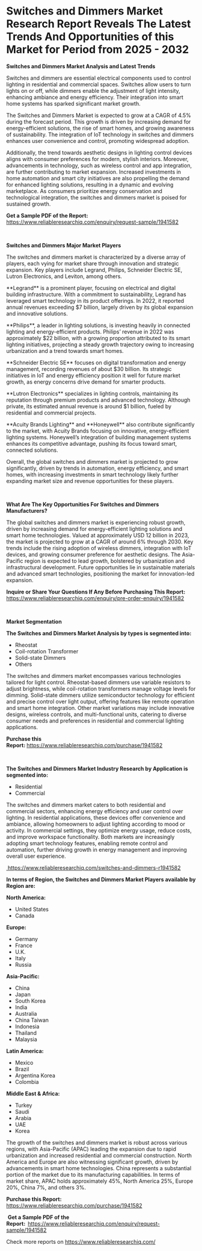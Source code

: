 <p><h1>Switches and Dimmers Market Research Report Reveals The Latest Trends And Opportunities of this Market for Period from 2025 - 2032</h1></p><p><strong>Switches and Dimmers Market Analysis and Latest Trends</strong></p>
<p><p>Switches and dimmers are essential electrical components used to control lighting in residential and commercial spaces. Switches allow users to turn lights on or off, while dimmers enable the adjustment of light intensity, enhancing ambiance and energy efficiency. Their integration into smart home systems has sparked significant market growth.</p><p>The Switches and Dimmers Market is expected to grow at a CAGR of 4.5% during the forecast period. This growth is driven by increasing demand for energy-efficient solutions, the rise of smart homes, and growing awareness of sustainability. The integration of IoT technology in switches and dimmers enhances user convenience and control, promoting widespread adoption. </p><p>Additionally, the trend towards aesthetic designs in lighting control devices aligns with consumer preferences for modern, stylish interiors. Moreover, advancements in technology, such as wireless control and app integration, are further contributing to market expansion. Increased investments in home automation and smart city initiatives are also propelling the demand for enhanced lighting solutions, resulting in a dynamic and evolving marketplace. As consumers prioritize energy conservation and technological integration, the switches and dimmers market is poised for sustained growth.</p></p>
<p><strong>Get a Sample PDF of the Report:&nbsp;</strong> <a href="https://www.reliableresearchiq.com/enquiry/request-sample/1941582?utm_campaign=2247&utm_medium=2&utm_source=Github&utm_content=ia&utm_term=13022025&utm_id=switches-and-dimmers">https://www.reliableresearchiq.com/enquiry/request-sample/1941582</a></p>
<p>&nbsp;</p>
<p><strong>Switches and Dimmers Major Market Players</strong></p>
<p><p>The switches and dimmers market is characterized by a diverse array of players, each vying for market share through innovation and strategic expansion. Key players include Legrand, Philips, Schneider Electric SE, Lutron Electronics, and Leviton, among others.</p><p>**Legrand** is a prominent player, focusing on electrical and digital building infrastructure. With a commitment to sustainability, Legrand has leveraged smart technology in its product offerings. In 2022, it reported annual revenues exceeding $7 billion, largely driven by its global expansion and innovative solutions.</p><p>**Philips**, a leader in lighting solutions, is investing heavily in connected lighting and energy-efficient products. Philips’ revenue in 2022 was approximately $22 billion, with a growing proportion attributed to its smart lighting initiatives, projecting a steady growth trajectory owing to increasing urbanization and a trend towards smart homes.</p><p>**Schneider Electric SE** focuses on digital transformation and energy management, recording revenues of about $30 billion. Its strategic initiatives in IoT and energy efficiency position it well for future market growth, as energy concerns drive demand for smarter products.</p><p>**Lutron Electronics** specializes in lighting controls, maintaining its reputation through premium products and advanced technology. Although private, its estimated annual revenue is around $1 billion, fueled by residential and commercial projects.</p><p>**Acuity Brands Lighting** and **Honeywell** also contribute significantly to the market, with Acuity Brands focusing on innovative, energy-efficient lighting systems. Honeywell’s integration of building management systems enhances its competitive advantage, pushing its focus toward smart, connected solutions.</p><p>Overall, the global switches and dimmers market is projected to grow significantly, driven by trends in automation, energy efficiency, and smart homes, with increasing investments in smart technology likely further expanding market size and revenue opportunities for these players.</p></p>
<p>&nbsp;</p>
<p><strong>What Are The Key Opportunities For Switches and Dimmers Manufacturers?</strong></p>
<p><p>The global switches and dimmers market is experiencing robust growth, driven by increasing demand for energy-efficient lighting solutions and smart home technologies. Valued at approximately USD 12 billion in 2023, the market is projected to grow at a CAGR of around 6% through 2030. Key trends include the rising adoption of wireless dimmers, integration with IoT devices, and growing consumer preference for aesthetic designs. The Asia-Pacific region is expected to lead growth, bolstered by urbanization and infrastructural development. Future opportunities lie in sustainable materials and advanced smart technologies, positioning the market for innovation-led expansion.</p></p>
<p><strong>Inquire or Share Your Questions If Any Before Purchasing This Report:</strong> <a href="https://www.reliableresearchiq.com/enquiry/pre-order-enquiry/1941582?utm_campaign=2247&utm_medium=2&utm_source=Github&utm_content=ia&utm_term=13022025&utm_id=switches-and-dimmers">https://www.reliableresearchiq.com/enquiry/pre-order-enquiry/1941582</a></p>
<p>&nbsp;</p>
<p><strong>Market Segmentation</strong></p>
<p><strong>The Switches and Dimmers Market Analysis by types is segmented into:</strong></p>
<p><ul><li>Rheostat</li><li>Coil-rotation Transformer</li><li>Solid-state Dimmers</li><li>Others</li></ul></p>
<p><p>The switches and dimmers market encompasses various technologies tailored for light control. Rheostat-based dimmers use variable resistors to adjust brightness, while coil-rotation transformers manage voltage levels for dimming. Solid-state dimmers utilize semiconductor technology for efficient and precise control over light output, offering features like remote operation and smart home integration. Other market variations may include innovative designs, wireless controls, and multi-functional units, catering to diverse consumer needs and preferences in residential and commercial lighting applications.</p></p>
<p><strong>Purchase this Report:&nbsp;</strong><a href="https://www.reliableresearchiq.com/purchase/1941582?utm_campaign=2247&utm_medium=2&utm_source=Github&utm_content=ia&utm_term=13022025&utm_id=switches-and-dimmers">https://www.reliableresearchiq.com/purchase/1941582</a></p>
<p>&nbsp;</p>
<p><strong>The Switches and Dimmers Market Industry Research by Application is segmented into:</strong></p>
<p><ul><li>Residential</li><li>Commercial</li></ul></p>
<p><p>The switches and dimmers market caters to both residential and commercial sectors, enhancing energy efficiency and user control over lighting. In residential applications, these devices offer convenience and ambiance, allowing homeowners to adjust lighting according to mood or activity. In commercial settings, they optimize energy usage, reduce costs, and improve workspace functionality. Both markets are increasingly adopting smart technology features, enabling remote control and automation, further driving growth in energy management and improving overall user experience.</p></p>
<p><a href="https://www.reliableresearchiq.com/switches-and-dimmers-r1941582?utm_campaign=2247&utm_medium=2&utm_source=Github&utm_content=ia&utm_term=13022025&utm_id=switches-and-dimmers">&nbsp;https://www.reliableresearchiq.com/switches-and-dimmers-r1941582</a></p>
<p><strong>In terms of Region, the Switches and Dimmers Market Players available by Region are:</strong></p>
<p>
    <p> <strong> North America: </strong>
        <ul>
            <li>United States</li>
            <li>Canada</li>
        </ul>
        </p> 
    <p> <strong> Europe: </strong>
        <ul>
            <li>Germany</li>
            <li>France</li>
            <li>U.K.</li>
            <li>Italy</li>
            <li>Russia</li>
        </ul>
        </p> 
    <p> <strong> Asia-Pacific: </strong>
        <ul>
            <li>China</li>
            <li>Japan</li>
            <li>South Korea</li>
            <li>India</li>
            <li>Australia</li>
            <li>China Taiwan</li>
            <li>Indonesia</li>
            <li>Thailand</li>
            <li>Malaysia</li>
        </ul>
        </p> 
    <p> <strong> Latin America: </strong>
        <ul>
            <li>Mexico</li>
            <li>Brazil</li>
            <li>Argentina Korea</li>
            <li>Colombia</li>
        </ul>
        </p> 
    <p> <strong> Middle East & Africa: </strong>
        <ul>
            <li>Turkey</li>
            <li>Saudi</li>
            <li>Arabia</li>
            <li>UAE</li>
            <li>Korea</li>
        </ul>
    </p>
    </p>
<p><p>The growth of the switches and dimmers market is robust across various regions, with Asia-Pacific (APAC) leading the expansion due to rapid urbanization and increased residential and commercial construction. North America and Europe are also witnessing significant growth, driven by advancements in smart home technologies. China represents a substantial portion of the market due to its manufacturing capabilities. In terms of market share, APAC holds approximately 45%, North America 25%, Europe 20%, China 7%, and others 3%.</p></p>
<p><strong>Purchase this Report: </strong><a href="https://www.reliableresearchiq.com/purchase/1941582?utm_campaign=2247&utm_medium=2&utm_source=Github&utm_content=ia&utm_term=13022025&utm_id=switches-and-dimmers">https://www.reliableresearchiq.com/purchase/1941582</a></p>
<p>&nbsp;<strong>Get a Sample PDF of the Report:&nbsp;&nbsp;</strong><a href="https://www.reliableresearchiq.com/enquiry/request-sample/1941582?utm_campaign=2247&utm_medium=2&utm_source=Github&utm_content=ia&utm_term=13022025&utm_id=switches-and-dimmers">https://www.reliableresearchiq.com/enquiry/request-sample/1941582</a></p>
<p><strong></strong></p>
<p>Check more reports on <a href="https://www.reliableresearchiq.com/?utm_campaign=2247&utm_medium=2&utm_source=Github&utm_content=ia&utm_term=13022025&utm_id=switches-and-dimmers">https://www.reliableresearchiq.com/</a></p>